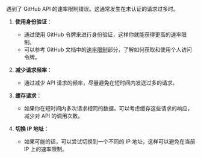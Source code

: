 遇到了 GitHub API 的速率限制错误。这通常发生在未认证的请求过多时。

1. **使用身份验证**：
   - 通过使用 GitHub 令牌来进行身份验证，这样你就能获得更高的速率限制。
   - 可以参考 GitHub 文档中的[速率限制](https://docs.github.com/rest/overview/resources-in-the-rest-api#rate-limiting)部分，了解如何获取和使用个人访问令牌。

2. **减少请求频率**：
   - 通过减少 API 请求的频率，尽量避免在短时间内发送过多的请求。

3. **缓存请求**：
   - 如果你在短时间内多次请求相同的数据，可以考虑缓存这些请求的响应，减少对 API 的调用次数。

4. **切换 IP 地址**：
   - 如果可能的话，可以尝试切换到一个不同的 IP 地址，这样可以避免在当前 IP 上的速率限制。

